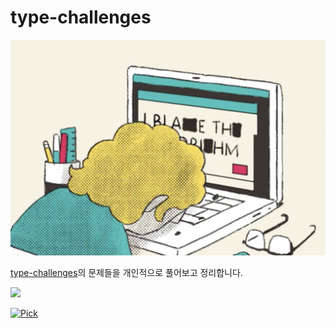 # type-challenges

![intro](./screenshots/intro.png)

[type-challenges](https://github.com/type-challenges/type-challenges)의 문제들을 개인적으로 풀어보고 정리합니다.

<img src="https://img.shields.io/badge/EASY-1-green" />

[![Pick](https://img.shields.io/badge/Pick-green)](./easy/Pick/README.md)
